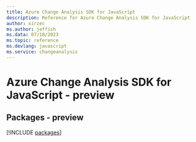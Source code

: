 ```yaml
---
title: Azure Change Analysis SDK for JavaScript
description: Reference for Azure Change Analysis SDK for JavaScript
author: xirzec
ms.author: jeffish
ms.data: 07/18/2023
ms.topic: reference
ms.devlang: javascript
ms.service: changeanalysis
---
```

# Azure Change Analysis SDK for JavaScript - preview
## Packages - preview
[!INCLUDE [packages](change-analysis-index.md)]